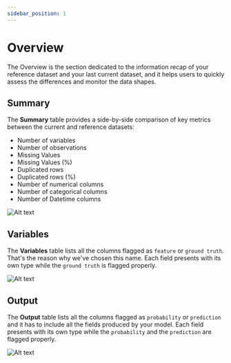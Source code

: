 ```yaml
---
sidebar_position: 1
---
```


# Overview

The Overview is the section dedicated to the information recap of your reference dataset and your last current dataset, and it helps users to quickly assess the differences and monitor the data shapes.


## Summary

The **Summary** table provides a side-by-side comparison of key metrics between the current and reference datasets:

- Number of variables
- Number of observations
- Missing Values
- Missing Values (%)
- Duplicated rows
- Duplicated rows (%)
- Number of numerical columns
- Number of categorical columns
- Number of Datetime columns

![Alt text](/img/overview/overview-summary.png "Overview Summary")


## Variables

The **Variables** table lists all the columns flagged as `feature` or `ground truth`. That's the reason why we've chosen this name. Each field presents with its own type while the `ground truth` is flagged properly.

![Alt text](/img/overview/overview-variables.png "Overview Variables")


## Output

The **Output** table lists all the columns flagged as `probability` or `prediction` and it has to include all the fields produced by your model. Each field presents with its own type while the `probability` and the `prediction` are flagged properly.

![Alt text](/img/overview/overview-output.png "Overview Output")

